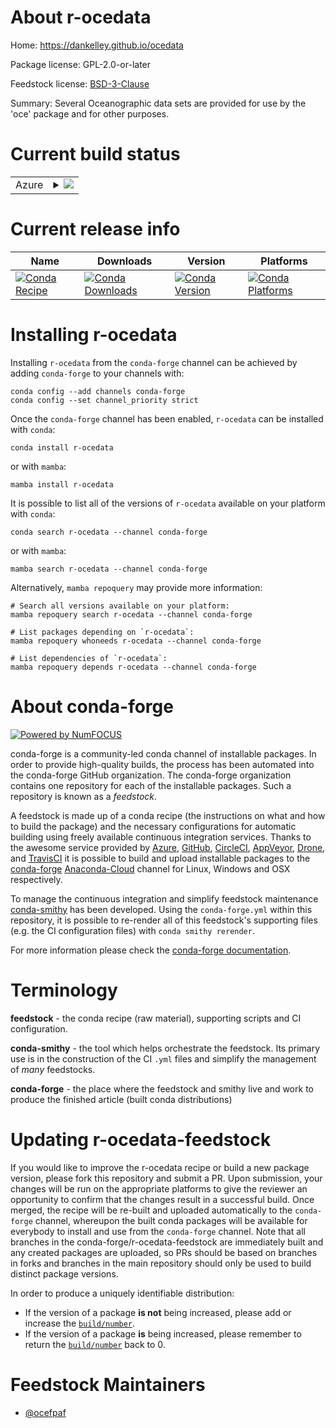 About r-ocedata
===============

Home: https://dankelley.github.io/ocedata

Package license: GPL-2.0-or-later

Feedstock license: [BSD-3-Clause](https://github.com/conda-forge/r-ocedata-feedstock/blob/main/LICENSE.txt)

Summary: Several Oceanographic data sets are provided for use by the 'oce' package and for other purposes.

Current build status
====================


<table>
    
  <tr>
    <td>Azure</td>
    <td>
      <details>
        <summary>
          <a href="https://dev.azure.com/conda-forge/feedstock-builds/_build/latest?definitionId=13532&branchName=main">
            <img src="https://dev.azure.com/conda-forge/feedstock-builds/_apis/build/status/r-ocedata-feedstock?branchName=main">
          </a>
        </summary>
        <table>
          <thead><tr><th>Variant</th><th>Status</th></tr></thead>
          <tbody><tr>
              <td>linux_64_r_base4.0</td>
              <td>
                <a href="https://dev.azure.com/conda-forge/feedstock-builds/_build/latest?definitionId=13532&branchName=main">
                  <img src="https://dev.azure.com/conda-forge/feedstock-builds/_apis/build/status/r-ocedata-feedstock?branchName=main&jobName=linux&configuration=linux_64_r_base4.0" alt="variant">
                </a>
              </td>
            </tr><tr>
              <td>linux_64_r_base4.1</td>
              <td>
                <a href="https://dev.azure.com/conda-forge/feedstock-builds/_build/latest?definitionId=13532&branchName=main">
                  <img src="https://dev.azure.com/conda-forge/feedstock-builds/_apis/build/status/r-ocedata-feedstock?branchName=main&jobName=linux&configuration=linux_64_r_base4.1" alt="variant">
                </a>
              </td>
            </tr><tr>
              <td>osx_64_r_base4.0</td>
              <td>
                <a href="https://dev.azure.com/conda-forge/feedstock-builds/_build/latest?definitionId=13532&branchName=main">
                  <img src="https://dev.azure.com/conda-forge/feedstock-builds/_apis/build/status/r-ocedata-feedstock?branchName=main&jobName=osx&configuration=osx_64_r_base4.0" alt="variant">
                </a>
              </td>
            </tr><tr>
              <td>osx_64_r_base4.1</td>
              <td>
                <a href="https://dev.azure.com/conda-forge/feedstock-builds/_build/latest?definitionId=13532&branchName=main">
                  <img src="https://dev.azure.com/conda-forge/feedstock-builds/_apis/build/status/r-ocedata-feedstock?branchName=main&jobName=osx&configuration=osx_64_r_base4.1" alt="variant">
                </a>
              </td>
            </tr><tr>
              <td>win_64_r_base4.0</td>
              <td>
                <a href="https://dev.azure.com/conda-forge/feedstock-builds/_build/latest?definitionId=13532&branchName=main">
                  <img src="https://dev.azure.com/conda-forge/feedstock-builds/_apis/build/status/r-ocedata-feedstock?branchName=main&jobName=win&configuration=win_64_r_base4.0" alt="variant">
                </a>
              </td>
            </tr><tr>
              <td>win_64_r_base4.1</td>
              <td>
                <a href="https://dev.azure.com/conda-forge/feedstock-builds/_build/latest?definitionId=13532&branchName=main">
                  <img src="https://dev.azure.com/conda-forge/feedstock-builds/_apis/build/status/r-ocedata-feedstock?branchName=main&jobName=win&configuration=win_64_r_base4.1" alt="variant">
                </a>
              </td>
            </tr>
          </tbody>
        </table>
      </details>
    </td>
  </tr>
</table>

Current release info
====================

| Name | Downloads | Version | Platforms |
| --- | --- | --- | --- |
| [![Conda Recipe](https://img.shields.io/badge/recipe-r--ocedata-green.svg)](https://anaconda.org/conda-forge/r-ocedata) | [![Conda Downloads](https://img.shields.io/conda/dn/conda-forge/r-ocedata.svg)](https://anaconda.org/conda-forge/r-ocedata) | [![Conda Version](https://img.shields.io/conda/vn/conda-forge/r-ocedata.svg)](https://anaconda.org/conda-forge/r-ocedata) | [![Conda Platforms](https://img.shields.io/conda/pn/conda-forge/r-ocedata.svg)](https://anaconda.org/conda-forge/r-ocedata) |

Installing r-ocedata
====================

Installing `r-ocedata` from the `conda-forge` channel can be achieved by adding `conda-forge` to your channels with:

```
conda config --add channels conda-forge
conda config --set channel_priority strict
```

Once the `conda-forge` channel has been enabled, `r-ocedata` can be installed with `conda`:

```
conda install r-ocedata
```

or with `mamba`:

```
mamba install r-ocedata
```

It is possible to list all of the versions of `r-ocedata` available on your platform with `conda`:

```
conda search r-ocedata --channel conda-forge
```

or with `mamba`:

```
mamba search r-ocedata --channel conda-forge
```

Alternatively, `mamba repoquery` may provide more information:

```
# Search all versions available on your platform:
mamba repoquery search r-ocedata --channel conda-forge

# List packages depending on `r-ocedata`:
mamba repoquery whoneeds r-ocedata --channel conda-forge

# List dependencies of `r-ocedata`:
mamba repoquery depends r-ocedata --channel conda-forge
```


About conda-forge
=================

[![Powered by
NumFOCUS](https://img.shields.io/badge/powered%20by-NumFOCUS-orange.svg?style=flat&colorA=E1523D&colorB=007D8A)](https://numfocus.org)

conda-forge is a community-led conda channel of installable packages.
In order to provide high-quality builds, the process has been automated into the
conda-forge GitHub organization. The conda-forge organization contains one repository
for each of the installable packages. Such a repository is known as a *feedstock*.

A feedstock is made up of a conda recipe (the instructions on what and how to build
the package) and the necessary configurations for automatic building using freely
available continuous integration services. Thanks to the awesome service provided by
[Azure](https://azure.microsoft.com/en-us/services/devops/), [GitHub](https://github.com/),
[CircleCI](https://circleci.com/), [AppVeyor](https://www.appveyor.com/),
[Drone](https://cloud.drone.io/welcome), and [TravisCI](https://travis-ci.com/)
it is possible to build and upload installable packages to the
[conda-forge](https://anaconda.org/conda-forge) [Anaconda-Cloud](https://anaconda.org/)
channel for Linux, Windows and OSX respectively.

To manage the continuous integration and simplify feedstock maintenance
[conda-smithy](https://github.com/conda-forge/conda-smithy) has been developed.
Using the ``conda-forge.yml`` within this repository, it is possible to re-render all of
this feedstock's supporting files (e.g. the CI configuration files) with ``conda smithy rerender``.

For more information please check the [conda-forge documentation](https://conda-forge.org/docs/).

Terminology
===========

**feedstock** - the conda recipe (raw material), supporting scripts and CI configuration.

**conda-smithy** - the tool which helps orchestrate the feedstock.
                   Its primary use is in the construction of the CI ``.yml`` files
                   and simplify the management of *many* feedstocks.

**conda-forge** - the place where the feedstock and smithy live and work to
                  produce the finished article (built conda distributions)


Updating r-ocedata-feedstock
============================

If you would like to improve the r-ocedata recipe or build a new
package version, please fork this repository and submit a PR. Upon submission,
your changes will be run on the appropriate platforms to give the reviewer an
opportunity to confirm that the changes result in a successful build. Once
merged, the recipe will be re-built and uploaded automatically to the
`conda-forge` channel, whereupon the built conda packages will be available for
everybody to install and use from the `conda-forge` channel.
Note that all branches in the conda-forge/r-ocedata-feedstock are
immediately built and any created packages are uploaded, so PRs should be based
on branches in forks and branches in the main repository should only be used to
build distinct package versions.

In order to produce a uniquely identifiable distribution:
 * If the version of a package **is not** being increased, please add or increase
   the [``build/number``](https://docs.conda.io/projects/conda-build/en/latest/resources/define-metadata.html#build-number-and-string).
 * If the version of a package **is** being increased, please remember to return
   the [``build/number``](https://docs.conda.io/projects/conda-build/en/latest/resources/define-metadata.html#build-number-and-string)
   back to 0.

Feedstock Maintainers
=====================

* [@ocefpaf](https://github.com/ocefpaf/)

